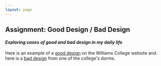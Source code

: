 ```yaml
---
layout: page
---
```

## Assignment: Good Design / Bad Design
#### _Exploring cases of good and bad design in my daily life_
Here is an example of a [good design](gooddesign.md) on the Williams College website and here is a [bad design](baddesign.md) from one of the college's dorms. 
